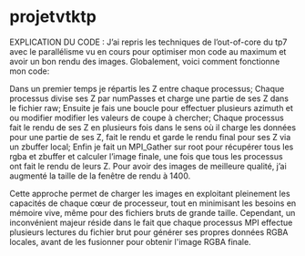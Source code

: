 # projetvtktp
EXPLICATION DU CODE :
J’ai repris les techniques de l’out-of-core du tp7 avec le parallélisme vu en cours pour optimiser mon code au maximum et avoir un bon rendu des images. Globalement, voici comment fonctionne mon code:

Dans un premier temps je répartis les Z entre chaque processus;
Chaque processus divise ses Z par numPasses et charge une partie de ses Z dans le fichier raw;
Ensuite je fais une boucle pour effectuer plusieurs azimuth et ou modifier modifier les valeurs de coupe à chercher;
Chaque processus fait le rendu de ses Z en plusieurs fois dans le sens où il charge les données pour une partie de ses Z, fait le rendu et garde le rendu final pour ses Z via un zbuffer local;
Enfin je fait un MPI_Gather sur root pour récupérer tous les rgba et zbuffer et calculer l’image finale, une fois que tous les processus ont fait le rendu de leurs Z. Pour avoir des images de meilleure qualité, j’ai augmenté la taille de la fenêtre de rendu à 1400.

Cette approche permet de charger les images en exploitant pleinement les capacités de chaque cœur de processeur, tout en minimisant les besoins en mémoire vive, même pour des fichiers bruts de grande taille. Cependant, un inconvénient majeur réside dans le fait que chaque processus MPI effectue plusieurs lectures du fichier brut pour générer ses propres données RGBA locales, avant de les fusionner pour obtenir l'image RGBA finale.
